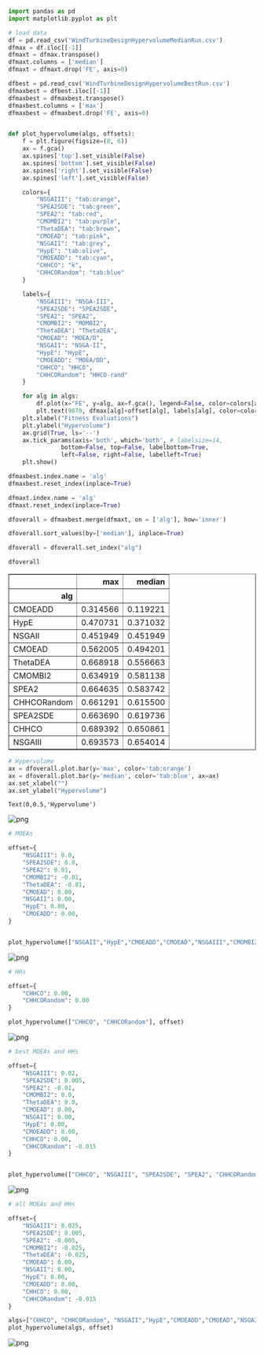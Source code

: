

```python
import pandas as pd
import matplotlib.pyplot as plt

# load data
df = pd.read_csv('WindTurbineDesignHypervolumeMedianRun.csv')
dfmax = df.iloc[[-1]]
dfmaxt = dfmax.transpose()
dfmaxt.columns = ['median']
dfmaxt = dfmaxt.drop('FE', axis=0)

dfbest = pd.read_csv('WindTurbineDesignHypervolumeBestRun.csv')
dfmaxbest = dfbest.iloc[[-1]]
dfmaxbest = dfmaxbest.transpose()
dfmaxbest.columns = ['max']
dfmaxbest = dfmaxbest.drop('FE', axis=0)


def plot_hypervolume(algs, offsets):
    f = plt.figure(figsize=(8, 6))
    ax = f.gca()
    ax.spines['top'].set_visible(False)
    ax.spines['bottom'].set_visible(False)
    ax.spines['right'].set_visible(False)
    ax.spines['left'].set_visible(False)

    colors={
        "NSGAIII": "tab:orange",
        "SPEA2SDE": "tab:green",
        "SPEA2": "tab:red",
        "CMOMBI2": "tab:purple",
        "ThetaDEA": "tab:brown",
        "CMOEAD": "tab:pink",
        "NSGAII": "tab:grey",
        "HypE": "tab:olive",
        "CMOEADD": "tab:cyan",
        "CHHCO": "k",
        "CHHCORandom": "tab:blue"
    }

    labels={
        "NSGAIII": "NSGA-III",
        "SPEA2SDE": "SPEA2SDE",
        "SPEA2": "SPEA2",
        "CMOMBI2": "MOMBI2",
        "ThetaDEA": "ThetaDEA",
        "CMOEAD": "MOEA/D",
        "NSGAII": "NSGA-II",
        "HypE": "HypE",
        "CMOEADD": "MOEA/DD",
        "CHHCO": "HHCO",
        "CHHCORandom": "HHCO-rand"
    }

    for alg in algs:
        df.plot(x="FE", y=alg, ax=f.gca(), legend=False, color=colors[alg])
        plt.text(9870, dfmax[alg]+offset[alg], labels[alg], color=colors[alg], fontsize=12)
    plt.xlabel("Fitness Evaluations")
    plt.ylabel("Hypervolume")
    ax.grid(True, ls='--')
    ax.tick_params(axis='both', which='both', # labelsize=14,
               bottom=False, top=False, labelbottom=True,
               left=False, right=False, labelleft=True)
    plt.show()


```


```python
dfmaxbest.index.name = 'alg'
dfmaxbest.reset_index(inplace=True)

dfmaxt.index.name = 'alg'
dfmaxt.reset_index(inplace=True)
```


```python
dfoverall = dfmaxbest.merge(dfmaxt, on = ['alg'], how='inner')

dfoverall.sort_values(by=['median'], inplace=True)

dfoverall = dfoverall.set_index("alg")

dfoverall
```




<div>
<style scoped>
    .dataframe tbody tr th:only-of-type {
        vertical-align: middle;
    }

    .dataframe tbody tr th {
        vertical-align: top;
    }

    .dataframe thead th {
        text-align: right;
    }
</style>
<table border="1" class="dataframe">
  <thead>
    <tr style="text-align: right;">
      <th></th>
      <th>max</th>
      <th>median</th>
    </tr>
    <tr>
      <th>alg</th>
      <th></th>
      <th></th>
    </tr>
  </thead>
  <tbody>
    <tr>
      <td>CMOEADD</td>
      <td>0.314566</td>
      <td>0.119221</td>
    </tr>
    <tr>
      <td>HypE</td>
      <td>0.470731</td>
      <td>0.371032</td>
    </tr>
    <tr>
      <td>NSGAII</td>
      <td>0.451949</td>
      <td>0.451949</td>
    </tr>
    <tr>
      <td>CMOEAD</td>
      <td>0.562005</td>
      <td>0.494201</td>
    </tr>
    <tr>
      <td>ThetaDEA</td>
      <td>0.668918</td>
      <td>0.556663</td>
    </tr>
    <tr>
      <td>CMOMBI2</td>
      <td>0.634919</td>
      <td>0.581138</td>
    </tr>
    <tr>
      <td>SPEA2</td>
      <td>0.664635</td>
      <td>0.583742</td>
    </tr>
    <tr>
      <td>CHHCORandom</td>
      <td>0.661291</td>
      <td>0.615500</td>
    </tr>
    <tr>
      <td>SPEA2SDE</td>
      <td>0.663690</td>
      <td>0.619736</td>
    </tr>
    <tr>
      <td>CHHCO</td>
      <td>0.689392</td>
      <td>0.650861</td>
    </tr>
    <tr>
      <td>NSGAIII</td>
      <td>0.693573</td>
      <td>0.654014</td>
    </tr>
  </tbody>
</table>
</div>




```python
# Hypervolume
ax = dfoverall.plot.bar(y='max', color='tab:orange')
ax = dfoverall.plot.bar(y='median', color='tab:blue', ax=ax)
ax.set_xlabel("")
ax.set_ylabel("Hypervolume")

```




    Text(0,0.5,'Hypervolume')




![png](output_3_1.png)



```python
# MOEAs

offset={
    "NSGAIII": 0.0,
    "SPEA2SDE": 0.0,
    "SPEA2": 0.01,
    "CMOMBI2": -0.01,
    "ThetaDEA": -0.01,
    "CMOEAD": 0.00,
    "NSGAII": 0.00,
    "HypE": 0.00,
    "CMOEADD": 0.00,
}


plot_hypervolume(["NSGAII","HypE","CMOEADD","CMOEAD","NSGAIII","CMOMBI2","SPEA2","SPEA2SDE","ThetaDEA"], offset)
```


![png](output_4_0.png)



```python
# HHs

offset={
    "CHHCO": 0.00,
    "CHHCORandom": 0.00
}

plot_hypervolume(["CHHCO", "CHHCORandom"], offset)
```


![png](output_5_0.png)



```python
# best MOEAs and HHs

offset={
    "NSGAIII": 0.02,
    "SPEA2SDE": 0.005,
    "SPEA2": -0.01,
    "CMOMBI2": 0.0,
    "ThetaDEA": 0.0,
    "CMOEAD": 0.00,
    "NSGAII": 0.00,
    "HypE": 0.00,
    "CMOEADD": 0.00,
    "CHHCO": 0.00,
    "CHHCORandom": -0.015
}


plot_hypervolume(["CHHCO", "NSGAIII", "SPEA2SDE", "SPEA2", "CHHCORandom"], offset)
```


![png](output_6_0.png)



```python
# all MOEAs and HHs

offset={
    "NSGAIII": 0.025,
    "SPEA2SDE": 0.005,
    "SPEA2": -0.005,
    "CMOMBI2": -0.025,
    "ThetaDEA": -0.025,
    "CMOEAD": 0.00,
    "NSGAII": 0.00,
    "HypE": 0.00,
    "CMOEADD": 0.00,
    "CHHCO": 0.00,
    "CHHCORandom": -0.015
}

algs=["CHHCO", "CHHCORandom", "NSGAII","HypE","CMOEADD","CMOEAD","NSGAIII","CMOMBI2","SPEA2","SPEA2SDE","ThetaDEA"]
plot_hypervolume(algs, offset)
```


![png](output_7_0.png)

